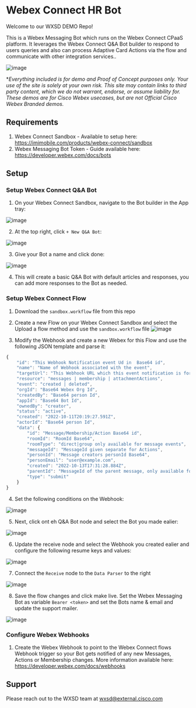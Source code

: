 # Webex Connect HR Bot
Welcome to our WXSD DEMO Repo! <!-- Keep this here --> 

This is a Webex Messaging Bot which runs on the Webex Connect CPaaS platform. It leverages the Webex Connect Q&A Bot builder to respond to users queries and also can process Adaptive Card Actions via the flow and communicate with other integration services..

![image](https://user-images.githubusercontent.com/21026209/217918129-07f1cc12-52c4-4008-983d-c9255455557b.png)


<!-- Keep the following here -->  
 *_Everything included is for demo and Proof of Concept purposes only. Your use of the site is solely at your own risk. This site may contain links to third party content, which we do not warrant, endorse, or assume liability for. These demos are for Cisco Webex usecases, but are not Official Cisco Webex Branded demos._
## Requirements

1. Webex Connect Sandbox - Available to setup here: https://imimobile.com/products/webex-connect/sandbox
2. Webex Messaging Bot Token - Guide available here: https://developer.webex.com/docs/bots

## Setup

### Setup Webex Connect Q&A Bot

1. On your Webex Connect Sandbox, navigate to the Bot builder in the App tray:

![image](https://user-images.githubusercontent.com/21026209/217930701-c6ddd4c6-3cf3-4d47-b992-470c6a7ea603.png)

2. At the top right, click ``+ New Q&A Bot``:

![image](https://user-images.githubusercontent.com/21026209/217930978-255a84e6-cf6f-4f4a-8c6d-839958e8fadd.png)

3. Give your Bot a name and click done:

![image](https://user-images.githubusercontent.com/21026209/217931382-4baa2c9e-f631-4026-97de-fced60cb0066.png)

4. This will create a basic Q&A Bot with default articles and responses, you can add more responses to the Bot as needed.

### Setup Webex Connect Flow

1. Download the ``sandbox.workflow`` file from this repo 
2. Create a new Flow on your Webex Connect Sandbox and select the Upload a flow method and use the ``sandbox.workflow`` file
![image](https://user-images.githubusercontent.com/21026209/217921331-0dec5504-b253-46ee-95ee-d59520165782.png)

3. Modify the Webhook and create a new Webex for this Flow and use the following JSON template and parse it:
```js
{
    "id": "This Webhook Notification event Ud in  Base64 id",
    "name": "Name of Webhook associated with the event",
    "targetUrl": "This Webhook URL which this event notification is for",
    "resource": "messages | membership | attachmentActions",
    "event": "created | deleted",
    "orgId": "Base64 Webex Org Id",
    "createdBy": "Base64 person Id",
    "appId": "Base64 Bot Id",
    "ownedBy": "creator",
    "status": "active",
    "created": "2022-10-11T20:19:27.591Z",
    "actorId": "Base64 person Id",
    "data": {
        "id": "Message/Membership/Action Base64 id",
        "roomId": "RoomId Base64",
        "roomType": "direct|group only available for message events",
        "messageId": "MessageId given separate for Actions",
        "personId": "Message creators personId Base64",
        "personEmail": "user@example.com",
        "created": "2022-10-13T17:31:28.884Z",
        "parentId": "MessageId of the parent message, only available for a new message in a thread",
        "type": "submit"
    }
}
```
4. Set the following conditions on the Webhook:

![image](https://user-images.githubusercontent.com/21026209/217930336-be959f9d-97d1-4552-892b-d506c6f6e752.png)

5. Next, click ont eh Q&A Bot node and select the Bot you made ealier:

![image](https://user-images.githubusercontent.com/21026209/217933429-9eb85882-c9e0-47c1-a27e-edf57b62a436.png)

6. Update the receive node and select the Webhook you created ealier and configure the following resume keys and values:

![image](https://user-images.githubusercontent.com/21026209/217934456-0498c7d0-66cc-428e-abd6-951e38c50f87.png)

7. Connect the ``Receive`` node to the ``Data Parser`` to the right

![image](https://user-images.githubusercontent.com/21026209/217934837-69ddf7e0-ccf3-4378-bc75-21b06e39813d.png)

8. Save the flow changes and click make live. Set the Webex Messaging Bot as variable ``Bearer <token>`` and set the Bots name & email and update the support mailer.

![image](https://user-images.githubusercontent.com/21026209/217935728-5c85657a-323f-45c2-85a0-be121fd02485.png)

### Configure Webex Webhooks

1. Create the Webex Webhook to point to the Webex Connect flows Webhook trigger so your Bot gets notified of any new Messages, Actions or Membership changes. More information available here: https://developer.webex.com/docs/webhooks


## Support

Please reach out to the WXSD team at [wxsd@external.cisco.com](mailto:wxsd@external.cisco.com?subject=room-presets-macro)
